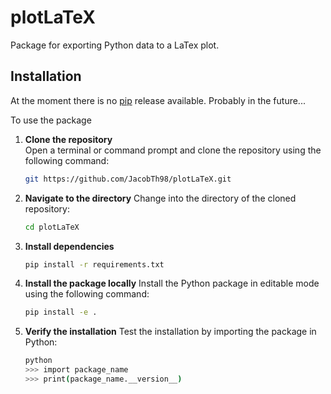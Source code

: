 # plotLaTeX
Package for exporting Python data to a LaTex plot.

## Installation

At the moment there is no [pip](https://pypi.org/) release available. Probably in the future...

To use the package

1. **Clone the repository**  
   Open a terminal or command prompt and clone the repository using the following command:
   ```bash
   git https://github.com/JacobTh98/plotLaTeX.git

2. **Navigate to the directory**
   Change into the directory of the cloned repository:
   ```bash
   cd plotLaTeX

3. **Install dependencies**
   ```bash
   pip install -r requirements.txt

5. **Install the package locally**
   Install the Python package in editable mode using the following command:
   ```bash
   pip install -e .


7. **Verify the installation**
   Test the installation by importing the package in Python:
   ```bash
   python
   >>> import package_name
   >>> print(package_name.__version__)
